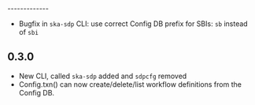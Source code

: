 <new-version>
-------------

* Bugfix in `ska-sdp` CLI: use correct Config DB prefix for SBIs: `sb` instead of `sbi`

0.3.0
-----

* New CLI, called `ska-sdp` added and `sdpcfg` removed
* Config.txn() can now create/delete/list workflow definitions from the Config DB.